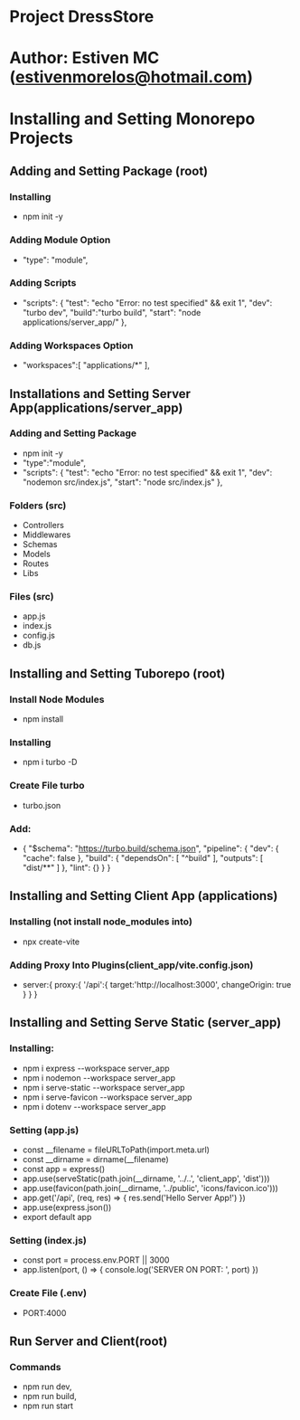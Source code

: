 # Project DressStore
# Author: Estiven MC (estivenmorelos@hotmail.com)


# Installing and Setting Monorepo Projects

## Adding and Setting Package (root)
### Installing
- npm init -y
### Adding Module Option
- "type": "module",
### Adding Scripts 
- "scripts": {
    "test": "echo \"Error: no test specified\" && exit 1",
    "dev": "turbo dev",
    "build":"turbo build",
    "start": "node applications/server_app/"
  },
### Adding Workspaces Option
-  "workspaces":[
    "applications/*"
  ],


## Installations and Setting Server App(applications/server_app)
### Adding and Setting Package
- npm init -y
- "type":"module",
- "scripts": {
    "test": "echo \"Error: no test specified\" && exit 1",
    "dev": "nodemon src/index.js",
    "start": "node src/index.js"
  },
### Folders (src)
- Controllers
- Middlewares
- Schemas
- Models
- Routes
- Libs
### Files (src)
- app.js
- index.js
- config.js
- db.js

## Installing and Setting Tuborepo (root)
### Install Node Modules
- npm install
### Installing
- npm i turbo -D
### Create File turbo
- turbo.json
### Add:
- {
    "$schema": "https://turbo.build/schema.json",
    "pipeline": {
        "dev": {
            "cache": false
        },
        "build": {
            "dependsOn": [
                "^build"
            ],
            "outputs": [
                "dist/**"
            ]
        },
        "lint": {}
    }
}

## Installing and Setting Client App (applications)
### Installing (not install node_modules into)
- npx create-vite
### Adding Proxy Into Plugins(client_app/vite.config.json)
-  server:{
    proxy:{
      '/api':{
        target:'http://localhost:3000',
        changeOrigin: true
      }
    }
  }
## Installing and Setting Serve Static (server_app)
### Installing:
- npm i express --workspace server_app
- npm i nodemon --workspace server_app
- npm i serve-static --workspace server_app
- npm i serve-favicon --workspace server_app
- npm i dotenv --workspace server_app
 
### Setting (app.js)
- const __filename = fileURLToPath(import.meta.url)
- const __dirname = dirname(__filename)
- const app = express()
- app.use(serveStatic(path.join(__dirname, '../..', 'client_app', 'dist')))
- app.use(favicon(path.join(__dirname, '../public', 'icons/favicon.ico')))
- app.get('/api', (req, res) => {
    res.send('Hello Server App!')
})
- app.use(express.json())
- export default app
### Setting (index.js)
- const port = process.env.PORT || 3000
- app.listen(port, () => {
    console.log('SERVER ON PORT: ', port)
})
### Create File (.env)
- PORT:4000
## Run Server and Client(root)
### Commands
- npm run dev, 
- npm run build,
- npm run start


